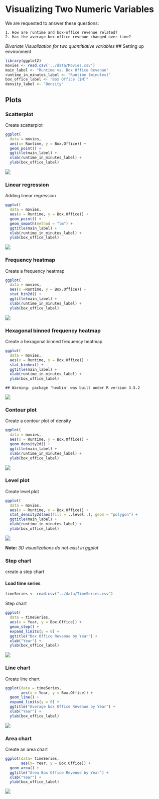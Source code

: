 Visualizing Two Numeric Variables
================

We are requested to answer these questions:

    1. How are runtime and box-office revenue related?
    2. Has the average box-office revenue changed over time?

*Bivariate Visualization for two quantitiative variables* \#\# Setting up environment

``` r
library(ggplot2)
movies <- read.csv('../data/Movies.csv')
main_label <- "Runtime vs. Box Office Revenue"
runtime_in_minutes_label <- "Runtime (minutes)"
box_office_label <- "Box Office ($M)"
density_label <- "Density"
```

Plots
-----

### Scatterplot

Create scatterplot

``` r
ggplot(
  data = movies,
  aes(x= Runtime, y = Box.Office)) + 
  geom_point() +
  ggtitle(main_label) +
  xlab(runtime_in_minutes_label) +
  ylab(box_office_label)
```

![](04-GGPlot_files/figure-markdown_github/unnamed-chunk-2-1.png)

### Linear regression

Adding linear regression

``` r
ggplot(
  data = movies,
  aes(x = Runtime, y = Box.Office)) + 
  geom_point() +
  geom_smooth(method = "lm") +
  ggtitle(main_label) +
  xlab(runtime_in_minutes_label) +
  ylab(box_office_label)
```

![](04-GGPlot_files/figure-markdown_github/unnamed-chunk-3-1.png)

### Frequency heatmap

Create a frequency heatmap

``` r
ggplot(
  data = movies,
  aes(x =Runtime, y = Box.Office)) +
  stat_bin2d() +
  ggtitle(main_label) +
  xlab(runtime_in_minutes_label) +
  ylab(box_office_label)
```

![](04-GGPlot_files/figure-markdown_github/unnamed-chunk-4-1.png)

### Hexagonal binned frequency heatmap

Create a hexagonal binned frequency heatmap

``` r
ggplot(
  data = movies,
  aes(x = Runtime, y = Box.Office)) +
  stat_binhex() +
  ggtitle(main_label) + 
  xlab(runtime_in_minutes_label) +
  ylab(box_office_label)
```

    ## Warning: package 'hexbin' was built under R version 3.5.2

![](04-GGPlot_files/figure-markdown_github/unnamed-chunk-5-1.png)

### Contour plot

Create a contour plot of density

``` r
ggplot(
  data = movies,
  aes(x = Runtime, y = Box.Office)) +
  geom_density2d() +
  ggtitle(main_label) +
  xlab(runtime_in_minutes_label) + 
  ylab(box_office_label)
```

![](04-GGPlot_files/figure-markdown_github/unnamed-chunk-6-1.png)

### Level plot

Create level plot

``` r
ggplot(
  data = movies,
  aes(x = Runtime, y = Box.Office)) +
  stat_density2d(aes(fill = ..level..), geom = "polygon") +
  ggtitle(main_label) +
  xlab(runtime_in_minutes_label) +
  ylab(box_office_label)
```

![](04-GGPlot_files/figure-markdown_github/unnamed-chunk-7-1.png)

**Note:** *3D visualizations do not exist in ggplot*

### Step chart

create a step chart

#### Load time series

``` r
timeSeries <- read.csv("../data/TimeSeries.csv")
```

Step chart

``` r
ggplot(
  data = timeSeries,
  aes(x = Year, y = Box.Office)) +
  geom_step() +
  expand_limits(y = 0) + 
  ggtitle("Box Office Revenue by Year") +
  xlab("Year") +
  ylab(box_office_label)
```

![](04-GGPlot_files/figure-markdown_github/unnamed-chunk-9-1.png)

### Line chart

Create line chart

``` r
ggplot(data = timeSeries,
       aes(x = Year, y = Box.Office)) +
  geom_line() +
  expand_limits(y = 0) + 
  ggtitle("Average box Office Revenue by Year") +
  xlab("Year") +
  ylab(box_office_label)
```

![](04-GGPlot_files/figure-markdown_github/unnamed-chunk-10-1.png)

### Area chart

Create an area chart

``` r
ggplot(data= timeSeries,
       aes(x= Year, y = Box.Office)) +
  geom_area() +
  ggtitle("Area Box Office Revenue by Year") +
  xlab("Year") +
  ylab(box_office_label)
```

![](04-GGPlot_files/figure-markdown_github/unnamed-chunk-11-1.png)
